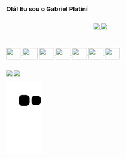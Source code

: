 ### Olá! Eu sou o Gabriel Platiní
##
<div align="center">
  <a href="https://github.com/GPlatini">
  <img width="45%" src="https://github-readme-stats.vercel.app/api?username=GPlatini&show_icons=true&theme=apprentice&include_all_commits=true&count_private=true"/>
  <img width="45%" src="https://github-readme-stats.vercel.app/api/top-langs/?username=GPlatini&layout=compact&langs_count=7&theme=apprentice"/>
</div>

  ##
  
  <div style="display: inline_block"><br>
  <img align="center" height="30" width="40" src="https://cdn.jsdelivr.net/gh/devicons/devicon/icons/html5/html5-original.svg" />
  <img align="center" height="30" width="40" src="https://cdn.jsdelivr.net/gh/devicons/devicon/icons/css3/css3-original.svg" />
  <img align="center" height="30" width="40" src="https://cdn.jsdelivr.net/gh/devicons/devicon/icons/csharp/csharp-original.svg" />
  <img align="center" height="30" width="40" src="https://cdn.jsdelivr.net/gh/devicons/devicon/icons/javascript/javascript-original.svg" />
  <img align="center" height="30" width="40" src="https://cdn.jsdelivr.net/gh/devicons/devicon/icons/angularjs/angularjs-original.svg" />
  <img align="center" height="30" width="40" src="https://cdn.jsdelivr.net/gh/devicons/devicon/icons/typescript/typescript-original.svg" />
  <img align="center" height="30" width="40" src="https://cdn.jsdelivr.net/gh/devicons/devicon/icons/mysql/mysql-original.svg" />
  
</div>
  
  ##
  
  <div> 
  <a href = "mailto:gabrielplatini2@gmail.com"><img src="https://img.shields.io/badge/-Gmail-%23333?style=for-the-badge&logo=gmail&logoColor=white" target="_blank"></a>
  <a href="https://www.linkedin.com/in/gabriel-platin%C3%AD-50b500216/" target="_blank"><img src="https://img.shields.io/badge/-LinkedIn-%230077B5?style=for-the-badge&logo=linkedin&logoColor=white" target="_blank"></a>
  </div>
   
    
 ![Snake animation](https://github.com/GPlatini/GPlatini/blob/output/github-contribution-grid-snake.svg)


